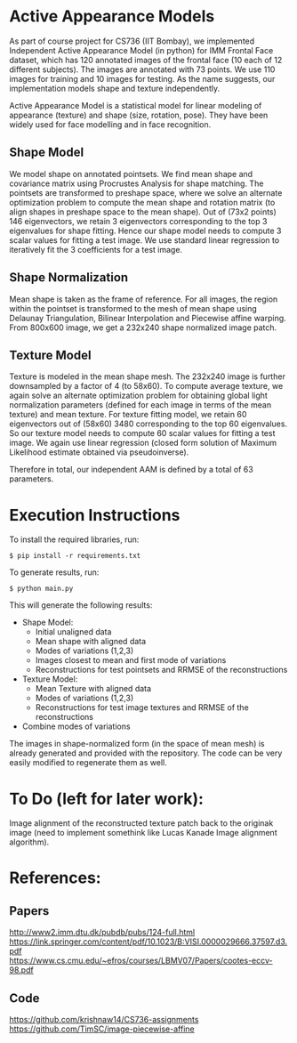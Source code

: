 # Active Appearance Models

As part of course project for CS736 (IIT Bombay), we implemented Independent Active Appearance Model (in python) for IMM Frontal Face dataset, which has 120 annotated images of the frontal face (10 each of 12 different subjects). The images are annotated with 73 points.  We use 110 images for training and 10 images for testing. As the name suggests, our implementation models shape and texture independently. 

Active Appearance Model is a statistical model for linear modeling of appearance (texture) and shape (size, rotation, pose). They have been widely used for face modelling and in face recognition. 

## Shape Model 
We model shape on annotated pointsets. We find mean shape and covariance matrix using Procrustes Analysis for shape matching. The pointsets are transformed to preshape space, where we solve an alternate optimization problem to compute the mean shape and rotation matrix (to align shapes in preshape space to the mean shape). Out of (73x2 points) 146 eigenvectors, we retain 3 eigenvectors corresponding to the top 3 eigenvalues for shape fitting. Hence our shape model needs to compute 3 scalar values for fitting a test image. We use standard linear regression to iteratively fit the 3 coefficients for a test image. 

## Shape Normalization
Mean shape is taken as the frame of reference. For all images, the region within the pointset is transformed to the mesh of mean shape using Delaunay Triangulation, Bilinear Interpolation and Piecewise affine warping. From 800x600 image, we get a 232x240 shape normalized image patch.

## Texture Model
Texture is modeled in the mean shape mesh. The 232x240 image is further downsampled by a factor of 4 (to 58x60). To compute average texture, we again solve an alternate optimization problem for obtaining global light normalization parameters (defined for each image in terms of the mean texture) and mean texture. For texture fitting  model, we retain 60 eigenvectors out of (58x60) 3480 corresponding to the top 60 eigenvalues. So our texture model needs to compute 60 scalar values for fitting a test image. We again use linear regression (closed form solution of Maximum Likelihood estimate obtained via pseudoinverse). 

Therefore in total, our independent AAM is defined by a total of 63 parameters. 

# Execution Instructions 

To install the required libraries, run: 

`$ pip install -r requirements.txt`

To generate results, run:

`$ python main.py`

This will generate the following results:
- Shape Model:
  - Initial unaligned data
  - Mean shape with aligned data
  - Modes of variations (1,2,3)
  - Images closest to mean and first mode of variations
  - Reconstructions for test pointsets and RRMSE of the reconstructions
- Texture Model:
  - Mean Texture with aligned data
  - Modes of variations (1,2,3)
  - Reconstructions for test image textures and RRMSE of the reconstructions
- Combine modes of variations
  
The images in shape-normalized form (in the space of mean mesh) is already generated and provided with the repository. The code can be very easily modified to regenerate them as well. 

# To Do (left for later work): 

Image alignment of the reconstructed texture patch back to the originak image (need to implement somethink like Lucas Kanade Image alignment algorithm).

# References:

## Papers
http://www2.imm.dtu.dk/pubdb/pubs/124-full.html     
https://link.springer.com/content/pdf/10.1023/B:VISI.0000029666.37597.d3.pdf    
https://www.cs.cmu.edu/~efros/courses/LBMV07/Papers/cootes-eccv-98.pdf    

## Code
https://github.com/krishnaw14/CS736-assignments     
https://github.com/TimSC/image-piecewise-affine

